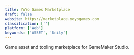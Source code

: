 ```yaml
---
title: YoYo Games Marketplace
draft: false 
website: https://marketplace.yoyogames.com
classification: ['']
platform: ['Web']
keywords: ['ASSET', 'Unity']
---
```

Game asset and tooling marketplace for GameMaker Studio.